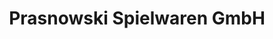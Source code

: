 ---
title: "Prasnowski Spielwaren GmbH"
url: /obertraubling/prasnowski-spielwaren-gmbh/
shop: Spielzeug
---